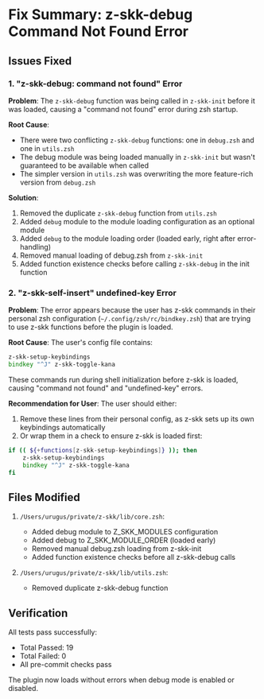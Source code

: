 # Fix Summary: z-skk-debug Command Not Found Error

## Issues Fixed

### 1. "z-skk-debug: command not found" Error
**Problem**: The `z-skk-debug` function was being called in `z-skk-init` before it was loaded, causing a "command not found" error during zsh startup.

**Root Cause**: 
- There were two conflicting `z-skk-debug` functions: one in `debug.zsh` and one in `utils.zsh`
- The debug module was being loaded manually in `z-skk-init` but wasn't guaranteed to be available when called
- The simpler version in `utils.zsh` was overwriting the more feature-rich version from `debug.zsh`

**Solution**:
1. Removed the duplicate `z-skk-debug` function from `utils.zsh`
2. Added `debug` module to the module loading configuration as an optional module
3. Added `debug` to the module loading order (loaded early, right after error-handling)
4. Removed manual loading of debug.zsh from `z-skk-init`
5. Added function existence checks before calling `z-skk-debug` in the init function

### 2. "z-skk-self-insert" undefined-key Error
**Problem**: The error appears because the user has z-skk commands in their personal zsh configuration (`~/.config/zsh/rc/bindkey.zsh`) that are trying to use z-skk functions before the plugin is loaded.

**Root Cause**: The user's config file contains:
```zsh
z-skk-setup-keybindings
bindkey "^J" z-skk-toggle-kana
```

These commands run during shell initialization before z-skk is loaded, causing "command not found" and "undefined-key" errors.

**Recommendation for User**: 
The user should either:
1. Remove these lines from their personal config, as z-skk sets up its own keybindings automatically
2. Or wrap them in a check to ensure z-skk is loaded first:
```zsh
if (( ${+functions[z-skk-setup-keybindings]} )); then
    z-skk-setup-keybindings
    bindkey "^J" z-skk-toggle-kana
fi
```

## Files Modified

1. `/Users/urugus/private/z-skk/lib/core.zsh`:
   - Added debug module to Z_SKK_MODULES configuration
   - Added debug to Z_SKK_MODULE_ORDER (loaded early)
   - Removed manual debug.zsh loading from z-skk-init
   - Added function existence checks before all z-skk-debug calls

2. `/Users/urugus/private/z-skk/lib/utils.zsh`:
   - Removed duplicate z-skk-debug function

## Verification

All tests pass successfully:
- Total Passed: 19
- Total Failed: 0
- All pre-commit checks pass

The plugin now loads without errors when debug mode is enabled or disabled.